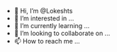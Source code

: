 - 👋 Hi, I’m @Lokeshts
- 👀 I’m interested in ...
- 🌱 I’m currently learning ...
- 💞️ I’m looking to collaborate on ...
- 📫 How to reach me ...

<!---
Lokeshts/Lokeshts is a ✨ special ✨ repository because its `README.md` (this file) appears on your GitHub profile.
You can click the Preview link to take a look at your changes.
--->
